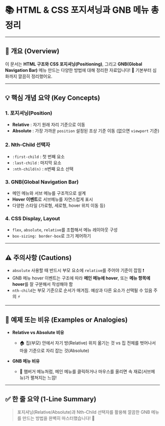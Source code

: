 # 📚 HTML & CSS 포지셔닝과 GNB 메뉴 총정리

---

## 📌 개요 (Overview)

이 문서는 **HTML 구조와 CSS 포지셔닝(Positioning)**, 그리고 **GNB(Global Navigation Bar)** 메뉴 만드는 다양한 방법에 대해 정리한 자료입니다! 🚀 기본부터 심화까지 깔끔히 정리했어요.

---

## 💡 핵심 개념 요약 (Key Concepts)

### 1. 포지셔닝(Position)
- **Relative** : 자기 원래 자리 기준으로 이동
- **Absolute** : 가장 가까운 `position` 설정된 조상 기준 이동 (없으면 `viewport` 기준)

### 2. Nth-Child 선택자
- `:first-child` : 첫 번째 요소
- `:last-child` : 마지막 요소
- `:nth-child(n)` : n번째 요소 선택

### 3. GNB(Global Navigation Bar)
- 메인 메뉴와 서브 메뉴를 구조적으로 설계
- **Hover 이벤트**로 서브메뉴를 자연스럽게 표시
- 다양한 스타일 (가로형, 세로형, hover 위치 이동 등)

### 4. CSS Display, Layout
- `flex`, `absolute`, `relative`를 조합해서 메뉴 레이아웃 구성
- `box-sizing: border-box`로 크기 제어하기

---

## ⚠ 주의사항 (Cautions)

- `absolute` 사용할 때 반드시 부모 요소에 `relative`를 주어야 기준이 잡힘 ❗
- GNB 메뉴 hover 이벤트는 구조에 따라 **메인 메뉴에 hover**, 또는 **메뉴 항목에 hover**를 잘 구분해서 작성해야 함
- `nth-child`는 부모 기준으로 순서가 매겨짐. 예상과 다른 요소가 선택될 수 있음 주의 ⚡

---

## 🧪 예제 또는 비유 (Examples or Analogies)

- **Relative vs Absolute 비유**
  - 🏠 집(부모) 안에서 자기 방(Relative) 위치 옮기는 것 vs 집 전체를 벗어나서 마을 기준으로 자리 잡는 것(Absolute)

- **GNB 메뉴 비유**
  - 🍔 햄버거 메뉴처럼, 메인 메뉴를 클릭하거나 마우스를 올리면 속 재료(서브메뉴)가 펼쳐지는 느낌!

---

## ✅ 한 줄 요약 (1-Line Summary)

> 포지셔닝(Relative/Absolute)과 Nth-Child 선택자를 활용해 깔끔한 GNB 메뉴를 만드는 방법을 완벽히 마스터했습니다! 🎯

~~~

